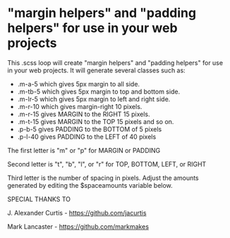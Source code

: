 # "margin helpers" and "padding helpers" for use in your web projects


This .scss loop will create "margin helpers" and "padding helpers" for use in your web projects.
It will generate several classes such as:
 - .m-a-5 which gives 5px margin to all side.
 - .m-tb-5 which gives 5px margin to top and bottom side.
 - .m-lr-5 which gives 5px margin to left and right side.
 - .m-r-10 which gives margin-right 10 pixels.
 - .m-r-15 gives MARGIN to the RIGHT 15 pixels.
 - .m-t-15 gives MARGIN to the TOP 15 pixels and so on.
 - .p-b-5 gives PADDING to the BOTTOM of 5 pixels
 - .p-l-40 gives PADDING to the LEFT of 40 pixels

The first letter is "m" or "p" for MARGIN or PADDING

Second letter is "t", "b", "l", or "r" for TOP, BOTTOM, LEFT, or RIGHT

Third letter is the number of spacing in pixels. Adjust the amounts generated by editing the $spaceamounts variable below.

SPECIAL THANKS TO 

J. Alexander Curtis - https://github.com/jacurtis

Mark Lancaster - https://github.com/markmakes
